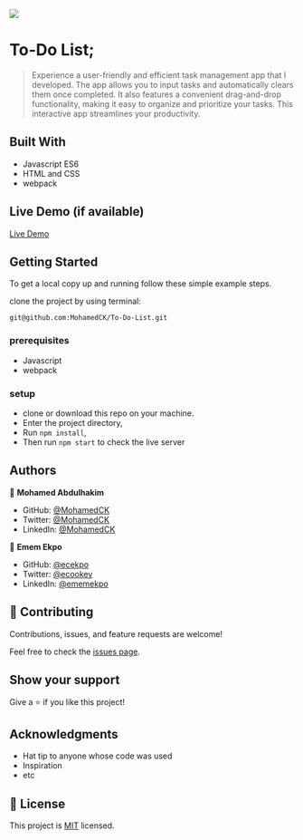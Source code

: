 ![](https://img.shields.io/badge/Microverse-blueviolet)

# To-Do List;

> Experience a user-friendly and efficient task management app that I developed. The app allows you to input tasks and automatically clears them once completed. It also features a convenient drag-and-drop functionality, making it easy to organize and prioritize your tasks. This interactive app streamlines your productivity.


## Built With

- Javascript ES6
- HTML and CSS
- webpack
  

## Live Demo (if available)

[Live Demo](https://mohamedck.github.io/To-Do-List/dist/)

## Getting Started


To get a local copy up and running follow these simple example steps.

clone the project by using terminal: 

`git@github.com:MohamedCK/To-Do-List.git`

### prerequisites
- Javascript
- webpack
### setup
- clone or download this repo on your machine.
- Enter the project directory,
- Run `npm install`,
- Then run  `npm start` to check the live server

## Authors

👤 **Mohamed Abdulhakim**

- GitHub: [@MohamedCK](https://github.com/MohamedCK)
- Twitter: [@MohamedCK](https://twitter.com/MohamedCK0)
- LinkedIn: [@MohamedCK](https://www.linkedin.com/in/mohamed-abdulhakim-2868521b6/)


👤 **Emem Ekpo**

- GitHub: [@ecekpo](https://github.com/ecekpo)
- Twitter: [@ecookey](https://twitter.com/ecekpo)
- LinkedIn: [@ememekpo](https://www.linkedin.com/in/emem-ekpo-857135234/)
## 🤝 Contributing

Contributions, issues, and feature requests are welcome!

Feel free to check the [issues page](https://github.com/MohamedCK/Awesome-books-plain-JavaScript-with-objects/issues).

## Show your support

Give a ⭐️ if you like this project!

## Acknowledgments

- Hat tip to anyone whose code was used
- Inspiration
- etc

## 📝 License

This project is [MIT](./MIT.md) licensed.
